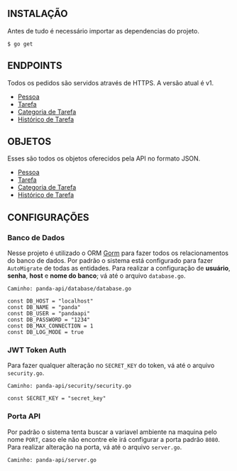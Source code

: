 ## INSTALAÇÃO

Antes de tudo é necessário importar as dependencias do projeto.
```
$ go get
```

## ENDPOINTS

Todos os pedidos são servidos através de HTTPS. A versão atual é v1.
* [Pessoa](full_format.md##pessoa)
* [Tarefa](full_format.md##tarefa)
* [Categoria de Tarefa](full_format.md##categoria-de-tarefa)
* [Histórico de Tarefa](full_format.md##histórico-de-tarefa)

## OBJETOS

Esses são todos os objetos oferecidos pela API no formato JSON.
* [Pessoa](full_format.md##pessoa)
* [Tarefa](full_format.md##tarefa)
* [Categoria de Tarefa](full_format.md##categoria-de-tarefa)
* [Histórico de Tarefa](full_format.md##histórico-de-tarefa)

## CONFIGURAÇÕES

### Banco de Dados
Nesse projeto é utilizado o ORM [Gorm](http://jinzhu.me/gorm/) para fazer todos os relacionamentos do banco de dados.
Por padrão o sistema está configurado para fazer `AutoMigrate` de todas as entidades.
Para realizar a configuração de **usuário**, **senha**, **host** e **nome do banco**; vá até o arquivo `database.go`.
```
Caminho: panda-api/database/database.go
```
```golang
const DB_HOST = "localhost"
const DB_NAME = "panda"
const DB_USER = "pandaapi"
const DB_PASSWORD = "1234"
const DB_MAX_CONNECTION = 1
const DB_LOG_MODE = true
```

### JWT Token Auth
Para fazer qualquer alteração no `SECRET_KEY` do token, vá até o arquivo `security.go`.
```
Caminho: panda-api/security/security.go
```
```golang
const SECRET_KEY = "secret_key"
```

### Porta API
Por padrão o sistema tenta buscar a variavel ambiente na maquina pelo nome `PORT`, caso ele não encontre ele irá configurar a porta padrão `8080`.
Para realizar alteração na porta, vá até o arquivo `server.go`.
```
Caminho: panda-api/server.go
```